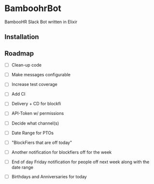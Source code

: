 # BamboohrBot

BambooHR Slack Bot written in Elixir

## Installation


## Roadmap

- [ ] Clean-up code
- [ ] Make messages configurable
- [ ] Increase test coverage
- [ ] Add CI

- [ ] Delivery + CD for blockfi
- [ ] API-Token w/ permissions
- [ ] Decide what channel(s)

- [ ] Date Range for PTOs
- [ ] "BlockFiers that are off today"
- [ ] Another notification for blockfiers off for the week
- [ ] End of day Friday notification for people off next week along with the date range

- [ ] Birthdays and Anniversaries for today
